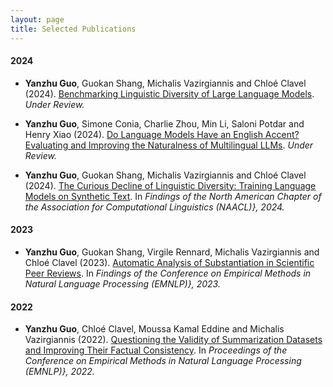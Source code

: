 ```yaml
---
layout: page
title: Selected Publications
---
```



#### 2024

* **Yanzhu Guo**, Guokan Shang, Michalis Vazirgiannis and Chloé Clavel (2024). [Benchmarking Linguistic Diversity of Large Language Models](https://arxiv.org/abs/2412.10271). _Under Review._

* **Yanzhu Guo**, Simone Conia, Charlie Zhou, Min Li, Saloni Potdar and Henry Xiao (2024). [Do Language Models Have an English Accent? Evaluating and Improving the Naturalness of Multilingual LLMs](https://arxiv.org/abs/2410.15956). _Under Review._

* **Yanzhu Guo**,  Guokan Shang, Michalis Vazirgiannis and Chloé Clavel (2024). [The Curious Decline of Linguistic Diversity: Training Language Models on Synthetic Text](https://arxiv.org/abs/2311.09807). In _Findings of the North American Chapter of the Association for Computational Linguistics (NAACL)}, 2024._
  

#### 2023

* **Yanzhu Guo**,  Guokan Shang, Virgile Rennard, Michalis Vazirgiannis and Chloé Clavel (2023). [Automatic Analysis of Substantiation in Scientific Peer Reviews](https://arxiv.org/abs/2311.11967). In _Findings of the Conference on Empirical Methods in Natural Language Processing (EMNLP)}, 2023._


#### 2022

* **Yanzhu Guo**,  Chloé Clavel, Moussa Kamal Eddine and Michalis Vazirgiannis (2022). [Questioning the Validity of Summarization Datasets and Improving Their Factual Consistency](https://arxiv.org/abs/2210.17378). In _Proceedings of the Conference on Empirical Methods in Natural Language Processing (EMNLP)}, 2022._

